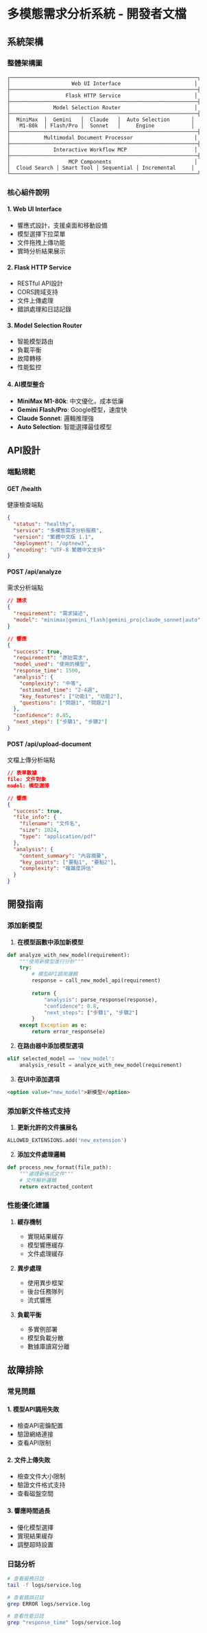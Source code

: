 # 多模態需求分析系統 - 開發者文檔

## 系統架構

### 整體架構圖
```
┌─────────────────────────────────────────────────────────────┐
│                    Web UI Interface                        │
├─────────────────────────────────────────────────────────────┤
│                  Flask HTTP Service                        │
├─────────────────────────────────────────────────────────────┤
│              Model Selection Router                        │
├─────────────────────────────────────────────────────────────┤
│  MiniMax  │  Gemini   │  Claude   │  Auto Selection       │
│   M1-80k  │ Flash/Pro │  Sonnet   │     Engine            │
├─────────────────────────────────────────────────────────────┤
│           Multimodal Document Processor                    │
├─────────────────────────────────────────────────────────────┤
│              Interactive Workflow MCP                      │
├─────────────────────────────────────────────────────────────┤
│                   MCP Components                           │
│  Cloud Search │ Smart Tool │ Sequential │ Incremental     │
└─────────────────────────────────────────────────────────────┘
```

### 核心組件說明

#### 1. Web UI Interface
- 響應式設計，支援桌面和移動設備
- 模型選擇下拉菜單
- 文件拖拽上傳功能
- 實時分析結果展示

#### 2. Flask HTTP Service
- RESTful API設計
- CORS跨域支持
- 文件上傳處理
- 錯誤處理和日誌記錄

#### 3. Model Selection Router
- 智能模型路由
- 負載平衡
- 故障轉移
- 性能監控

#### 4. AI模型整合
- **MiniMax M1-80k**: 中文優化，成本低廉
- **Gemini Flash/Pro**: Google模型，速度快
- **Claude Sonnet**: 邏輯推理強
- **Auto Selection**: 智能選擇最佳模型

## API設計

### 端點規範

#### GET /health
健康檢查端點
```json
{
  "status": "healthy",
  "service": "多模態需求分析服務",
  "version": "繁體中文版 1.1",
  "deployment": "/optnew3",
  "encoding": "UTF-8 繁體中文支持"
}
```

#### POST /api/analyze
需求分析端點
```json
// 請求
{
  "requirement": "需求描述",
  "model": "minimax|gemini_flash|gemini_pro|claude_sonnet|auto"
}

// 響應
{
  "success": true,
  "requirement": "原始需求",
  "model_used": "使用的模型",
  "response_time": 1500,
  "analysis": {
    "complexity": "中等",
    "estimated_time": "2-4週",
    "key_features": ["功能1", "功能2"],
    "questions": ["問題1", "問題2"]
  },
  "confidence": 0.85,
  "next_steps": ["步驟1", "步驟2"]
}
```

#### POST /api/upload-document
文檔上傳分析端點
```json
// 表單數據
file: 文件對象
model: 模型選擇

// 響應
{
  "success": true,
  "file_info": {
    "filename": "文件名",
    "size": 1024,
    "type": "application/pdf"
  },
  "analysis": {
    "content_summary": "內容摘要",
    "key_points": ["要點1", "要點2"],
    "complexity": "複雜度評估"
  }
}
```

## 開發指南

### 添加新模型

1. **在模型函數中添加新模型**
```python
def analyze_with_new_model(requirement):
    """使用新模型進行分析"""
    try:
        # 模型API調用邏輯
        response = call_new_model_api(requirement)
        
        return {
            "analysis": parse_response(response),
            "confidence": 0.8,
            "next_steps": ["步驟1", "步驟2"]
        }
    except Exception as e:
        return error_response(e)
```

2. **在路由器中添加模型選項**
```python
elif selected_model == 'new_model':
    analysis_result = analyze_with_new_model(requirement)
```

3. **在UI中添加選項**
```html
<option value="new_model">新模型</option>
```

### 添加新文件格式支持

1. **更新允許的文件擴展名**
```python
ALLOWED_EXTENSIONS.add('new_extension')
```

2. **添加文件處理邏輯**
```python
def process_new_format(file_path):
    """處理新格式文件"""
    # 文件解析邏輯
    return extracted_content
```

### 性能優化建議

1. **緩存機制**
   - 實現結果緩存
   - 模型響應緩存
   - 文件處理緩存

2. **異步處理**
   - 使用異步框架
   - 後台任務隊列
   - 流式響應

3. **負載平衡**
   - 多實例部署
   - 模型負載分散
   - 數據庫讀寫分離

## 故障排除

### 常見問題

#### 1. 模型API調用失敗
- 檢查API密鑰配置
- 驗證網絡連接
- 查看API限制

#### 2. 文件上傳失敗
- 檢查文件大小限制
- 驗證文件格式支持
- 查看磁盤空間

#### 3. 響應時間過長
- 優化模型選擇
- 實現結果緩存
- 調整超時設置

### 日誌分析
```bash
# 查看服務日誌
tail -f logs/service.log

# 查看錯誤日誌
grep ERROR logs/service.log

# 查看性能日誌
grep "response_time" logs/service.log
```

